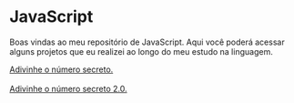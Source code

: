 # JavaScript
Boas vindas ao meu repositório de JavaScript. Aqui você poderá acessar alguns projetos que eu realizei ao longo do meu estudo na linguagem.

<a href = "https://jocamotta1.github.io/JavaScript/projeto-numero-secreto" target = "_blank">Adivinhe o número secreto.<br>
<br><a href = "https://jocamotta1.github.io/JavaScript/projeto-numero-secreto-2" target = "_blank">Adivinhe o número secreto 2.0.
